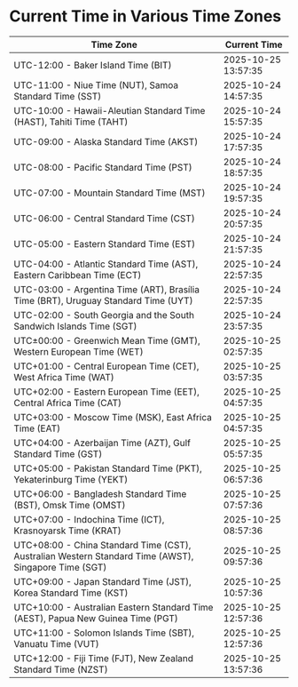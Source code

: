 # Current Time in Various Time Zones

| Time Zone | Current Time |
|-----------|--------------|
| UTC-12:00 - Baker Island Time (BIT) | 2025-10-25 13:57:35 |
| UTC-11:00 - Niue Time (NUT), Samoa Standard Time (SST) | 2025-10-24 14:57:35 |
| UTC-10:00 - Hawaii-Aleutian Standard Time (HAST), Tahiti Time (TAHT) | 2025-10-24 15:57:35 |
| UTC-09:00 - Alaska Standard Time (AKST) | 2025-10-24 17:57:35 |
| UTC-08:00 - Pacific Standard Time (PST) | 2025-10-24 18:57:35 |
| UTC-07:00 - Mountain Standard Time (MST) | 2025-10-24 19:57:35 |
| UTC-06:00 - Central Standard Time (CST) | 2025-10-24 20:57:35 |
| UTC-05:00 - Eastern Standard Time (EST) | 2025-10-24 21:57:35 |
| UTC-04:00 - Atlantic Standard Time (AST), Eastern Caribbean Time (ECT) | 2025-10-24 22:57:35 |
| UTC-03:00 - Argentina Time (ART), Brasília Time (BRT), Uruguay Standard Time (UYT) | 2025-10-24 22:57:35 |
| UTC-02:00 - South Georgia and the South Sandwich Islands Time (SGT) | 2025-10-24 23:57:35 |
| UTC±00:00 - Greenwich Mean Time (GMT), Western European Time (WET) | 2025-10-25 02:57:35 |
| UTC+01:00 - Central European Time (CET), West Africa Time (WAT) | 2025-10-25 03:57:35 |
| UTC+02:00 - Eastern European Time (EET), Central Africa Time (CAT) | 2025-10-25 04:57:35 |
| UTC+03:00 - Moscow Time (MSK), East Africa Time (EAT) | 2025-10-25 04:57:35 |
| UTC+04:00 - Azerbaijan Time (AZT), Gulf Standard Time (GST) | 2025-10-25 05:57:35 |
| UTC+05:00 - Pakistan Standard Time (PKT), Yekaterinburg Time (YEKT) | 2025-10-25 06:57:36 |
| UTC+06:00 - Bangladesh Standard Time (BST), Omsk Time (OMST) | 2025-10-25 07:57:36 |
| UTC+07:00 - Indochina Time (ICT), Krasnoyarsk Time (KRAT) | 2025-10-25 08:57:36 |
| UTC+08:00 - China Standard Time (CST), Australian Western Standard Time (AWST), Singapore Time (SGT) | 2025-10-25 09:57:36 |
| UTC+09:00 - Japan Standard Time (JST), Korea Standard Time (KST) | 2025-10-25 10:57:36 |
| UTC+10:00 - Australian Eastern Standard Time (AEST), Papua New Guinea Time (PGT) | 2025-10-25 12:57:36 |
| UTC+11:00 - Solomon Islands Time (SBT), Vanuatu Time (VUT) | 2025-10-25 12:57:36 |
| UTC+12:00 - Fiji Time (FJT), New Zealand Standard Time (NZST) | 2025-10-25 13:57:36 |

